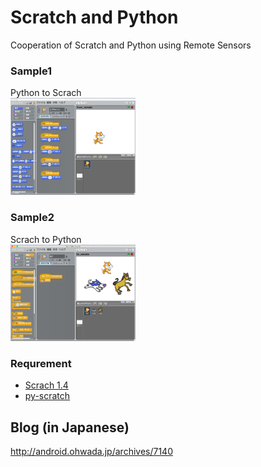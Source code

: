 # Scratch and Python
Cooperation of Scratch and Python using Remote Sensors

### Sample1
Python to Scrach <br/>
<img src="https://github.com/ohwada/Scrach_Python/blob/master/sample1/python_to_scrach.png" width="200" />

### Sample2
Scrach to Python <br/>
<img src="https://github.com/ohwada/Scrach_Python/blob/master/sample2/scrach_to_python.png" width="200" />

### Requrement
- [Scrach 1.4](https://scratch.mit.edu/scratch_1.4/)
- [py-scratch](https://code.google.com/archive/p/py-scratch/)

## Blog (in Japanese)
http://android.ohwada.jp/archives/7140
